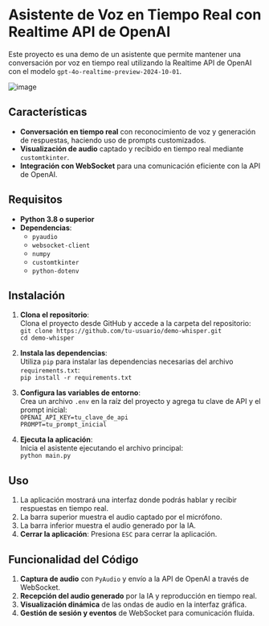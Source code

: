 # Asistente de Voz en Tiempo Real con Realtime API de OpenAI

Este proyecto es una demo de un asistente que permite mantener una conversación por voz en tiempo real utilizando la Realtime API de OpenAI con el modelo `gpt-4o-realtime-preview-2024-10-01`.

![image](https://github.com/user-attachments/assets/9bea5ea3-9465-44bd-a2cb-46c884614fb9)


## Características

- **Conversación en tiempo real** con reconocimiento de voz y generación de respuestas, haciendo uso de prompts customizados.
- **Visualización de audio** captado y recibido en tiempo real mediante `customtkinter`.
- **Integración con WebSocket** para una comunicación eficiente con la API de OpenAI.

## Requisitos

- **Python 3.8 o superior**
- **Dependencias**:
  - `pyaudio`
  - `websocket-client`
  - `numpy`
  - `customtkinter`
  - `python-dotenv`

## Instalación

1. **Clona el repositorio**:  
   Clona el proyecto desde GitHub y accede a la carpeta del repositorio:  
   `git clone https://github.com/tu-usuario/demo-whisper.git`  
   `cd demo-whisper`  

2. **Instala las dependencias**:  
   Utiliza `pip` para instalar las dependencias necesarias del archivo `requirements.txt`:  
   `pip install -r requirements.txt`  

3. **Configura las variables de entorno**:  
   Crea un archivo `.env` en la raíz del proyecto y agrega tu clave de API y el prompt inicial:  
   `OPENAI_API_KEY=tu_clave_de_api`  
   `PROMPT=tu_prompt_inicial`  

4. **Ejecuta la aplicación**:  
   Inicia el asistente ejecutando el archivo principal:  
   `python main.py`  

## Uso

1. La aplicación mostrará una interfaz donde podrás hablar y recibir respuestas en tiempo real.  
2. La barra superior muestra el audio captado por el micrófono.  
3. La barra inferior muestra el audio generado por la IA.  
4. **Cerrar la aplicación**: Presiona `ESC` para cerrar la aplicación.
   

## Funcionalidad del Código

1. **Captura de audio** con `PyAudio` y envío a la API de OpenAI a través de WebSocket.  
2. **Recepción del audio generado** por la IA y reproducción en tiempo real.  
3. **Visualización dinámica** de las ondas de audio en la interfaz gráfica.  
4. **Gestión de sesión y eventos** de WebSocket para comunicación fluida.  
